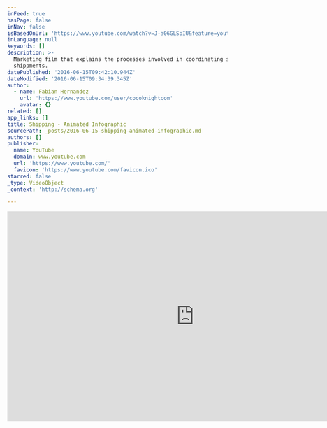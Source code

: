 ```yaml
---
inFeed: true
hasPage: false
inNav: false
isBasedOnUrl: 'https://www.youtube.com/watch?v=J-a06GLSpIU&feature=youtu.be'
inLanguage: null
keywords: []
description: >-
  Marketing film that explains the processes involved in coordinating supply
  shippments.
datePublished: '2016-06-15T09:42:10.944Z'
dateModified: '2016-06-15T09:34:39.345Z'
author:
  - name: Fabian Hernandez
    url: 'https://www.youtube.com/user/cocoknightcom'
    avatar: {}
related: []
app_links: []
title: Shipping - Animated Infographic
sourcePath: _posts/2016-06-15-shipping-animated-infographic.md
authors: []
publisher:
  name: YouTube
  domain: www.youtube.com
  url: 'https://www.youtube.com/'
  favicon: 'https://www.youtube.com/favicon.ico'
starred: false
_type: VideoObject
_context: 'http://schema.org'

---
```

<iframe src="https://cdn.embedly.com/widgets/media.html?src=https%3A%2F%2Fwww.youtube.com%2Fembed%2FJ-a06GLSpIU%3Ffeature%3Doembed&amp;url=http%3A%2F%2Fwww.youtube.com%2Fwatch%3Fv%3DJ-a06GLSpIU&amp;image=https%3A%2F%2Fi.ytimg.com%2Fvi%2FJ-a06GLSpIU%2Fhqdefault.jpg&amp;key=b7d04c9b404c499eba89ee7072e1c4f7&amp;type=text%2Fhtml&amp;schema=youtube" width="854" height="480" scrolling="no" frameborder="0" allowfullscreen="" style=""></iframe>